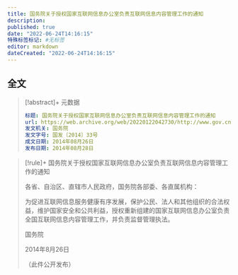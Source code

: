 ```yaml
---
title: 国务院关于授权国家互联网信息办公室负责互联网信息内容管理工作的通知
description:
published: true
date: "2022-06-24T14:16:15"
特殊标签标记: #无标签
editor: markdown
dateCreated: "2022-06-24T14:16:15"
---
```


## 全文

> [!abstract]+ 元数据
>
> ```YAML
> 标题: 国务院关于授权国家互联网信息办公室负责互联网信息内容管理工作的通知
> url: https://web.archive.org/web/20220122042730/http://www.gov.cn/zhengce/content/2014-08/28/content_9056.htm
> 发文机关: 国务院
> 发文字号: 国发〔2014〕33号
> 成文日期: 2014年08月26日
> 发布日期: 2014年08月28日
> ```

> [!rule]+ 国务院关于授权国家互联网信息办公室负责互联网信息内容管理工作的通知
>
> 各省、自治区、直辖市人民政府，国务院各部委、各直属机构：
>
> 为促进互联网信息服务健康有序发展，保护公民、法人和其他组织的合法权益，维护国家安全和公共利益，授权重新组建的国家互联网信息办公室负责全国互联网信息内容管理工作，并负责监督管理执法。
>
> 国务院
>
> 2014年8月26日
>
> （此件公开发布）
